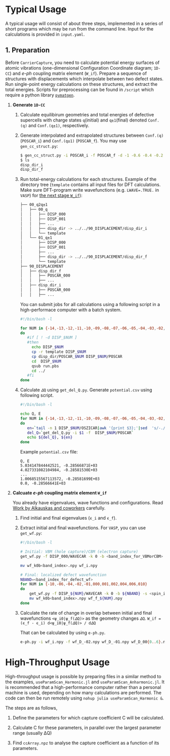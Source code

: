 # Typical Usage

A typical usage will consist of about three steps, implemented in a series of short programs which may be run from the command line. Input for the calculations is provided in `input.yaml`.

## 1. Preparation

Before `CarrierCapture`, you need to calculate potential energy surfaces of atomic vibrations (one-dimensional Configuration Coordinate diagram; `1D-CC`) and _e-ph_ coupling matrix element (`W_if`). Prepare a sequence of structures with displacements which interpolate between two defect states. Run single-point energy calculations on these structures, and extract the total energies. Scripts for preprocessing can be found in `/script` which require a python library [`pymatgen`](http://pymatgen.org).

1. **Generate `1D-CC`**

   1. Calculate equilibirum geometries and total energies of defective supercells with charge states `q`(initial) and `q±1`(final) denoted `Conf.(q)` and `Conf.(q±1)`, respectively.

   2. Generate interpolated and extrapolated structures between `Conf.(q)` (`POSCAR_i`) and `Conf.(q±1)` (`POSCAR_f`). You may use `gen_cc_struct.py`:

      ```bash
      $ gen_cc_struct.py -i POSCAR_i -f POSCAR_f -d -1 -0.6 -0.4 -0.2 -0.1 0 0.1 0.2 0.4 0.6 1.0
      $ ls
      disp_dir_i
      disp_dir_f
      ```

   3. Run total-energy calculations for each structures. Example of the directory tree (`template` contains all input files for DFT calculations. Make sure DFT-program write wavefunctions (e.g. `LWAVE=.TRUE.` in `VASP`) for [the next stage `W_if`](#wif)):

      ```bash
      ├── 00_q2q±1
      │   ├── 00_q
      │   │   ├── DISP_000
      │   │   ├── DISP_001
      │   │   ├── ...
      │   │   ├── disp_dir -> ../../90_DISPLACEMENT/disp_dir_i
      │   │   └── template
      │   └── 01_q±1
      │       ├── DISP_000
      │       ├── DISP_001
      │       ├── ...
      │       ├── disp_dir -> ../../90_DISPLACEMENT/disp_dir_f
      │       └── template
      ├── 90_DISPLACEMENT
      │   ├── disp_dir_f
      │   │   ├── POSCAR_000
      │   │   ├── ...
      │   ├── disp_dir_i
      │   │   ├── POSCAR_000
      │   │   ├── ...
      ```

      You can submit jobs for all calculations using a following script in a high-performace computer with a batch system.

      ```bash
      #!/bin/bash -l

      for NUM in {-14,-13,-12,-11,-10,-09,-08,-07,-06,-05,-04,-03,-02,-01,000,001,002,003,004,005,006,007,008,009,010,011,012,013,014}
      do
         #if [ ! -d DISP_$NUM ]
         #then
           echo DISP_$NUM
           cp -r template DISP_$NUM
           cp disp_dir/POSCAR_$NUM DISP_$NUM/POSCAR
           cd  DISP_$NUM
           qsub run.pbs
           cd ../
         #fi
      done
      ```

   4. Calculate `𝛥Q` using `get_del_Q.py`. Generate `potential.csv` using following script.

      ```bash
      #!/bin/bash -l

      echo Q, E
      for NUM in {-14,-13,-12,-11,-10,-09,-08,-07,-06,-05,-04,-03,-02,-01,000,001,002,003,004,005,006,007,008,009,010,011,012,013,014}
      do
         en=`tail -n 1 DISP_$NUM/OSZICAR|awk '{print $3};'|sed  's/-./-0./' `
         del_Q=`get_del_Q.py -i $1 -f  DISP_$NUM/POSCAR`
         echo ${del_Q}, ${en}
      done
      ```

      Example `potential.csv` file:

      ```
      Q, E
      5.034147844442521, -0.28566871E+03
      4.027331082104984, -0.28581530E+03
      ...
      1.0068515567113572, -0.28581699E+03
      0.0, -0.28566641E+03
      ```



2. **Calcuate _e-ph_ coupling matrix element `W_if`** <a name="wif"></a>

   You already have eigenvalues, wave functions and configurations. Read [Work by Alkauskas and coworkers](https://journals.aps.org/prb/abstract/10.1103/PhysRevB.90.075202) carefully.

   1. Find initial and final eigenvalues (`ϵ_i` and `ϵ_f`).

   2. Extract initial and final wavefunctions. For `VASP`, you can use `get_wf.py`:

      ```bash
      #!/bin/bash -l

      # Initial: VBM (hole capture)/CBM (electron capture)
      get_wf.py -f DISP_000/WAVECAR -k 0 -b <band_index_for_VBMorCBM> -s <spin_index(0or1)> -o wf

      mv wf_k0b<band_index>.npy wf_i.npy

      # Final: localized defect wavefunction
      NBAND=<band_index_for_defect_wf>
      for NUM in {-10,-06,-04,-02,-01,000,001,002,004,006,010}
      do
          get_wf.py -f DISP_${NUM}/WAVECAR -k 0 -b ${NBAND} -s <spin_index(0or1)> -o wf_${NUM}
          mv wf_k0b<band_index>.npy wf_f_${NUM}.npy
      done
      ```

   3. Calculate the rate of change in overlap between initial and final wavefunctions `<ψ_i0|ψ_f(𝛥Q)>` as the geometry changes `𝛥Q`.
      `W_if = (ϵ_f - ϵ_i) d<ψ_i0|ψ_f(𝛥Q)> / d𝛥Q`

      That  can be calculated by using `e-ph.py`.

      ```bash
      e-ph.py -i wf_i.npy -f wf_D_-02.npy wf_D_-01.npy wf_D_00{0..6}.npy -d <delta_eig (ϵ_i - ϵ_f)> -z <index_of_Q0>
      ```

# High-Throughput Usage
High-throughput usage is possible by preparing files in a similar method to the examples, `useParamScan_Harmonic.jl` and `useParamScan_Anharmonic.jl`. It is recommended that a high-performance computer rather than a personal machine is used, depending on how many calculations are performed. The code can then be run remotely using `nohup julia useParamScan_Harmonic &`.

The steps are as follows,
1. Define the parameters for which capture coefficient C will be calculated.

2. Calculate C for these parameters, in parallel over the largest parameter range (usually ΔQ)

3. Find `ccArray.npz` to analyse the capture coefficient as a function of its parameters.
